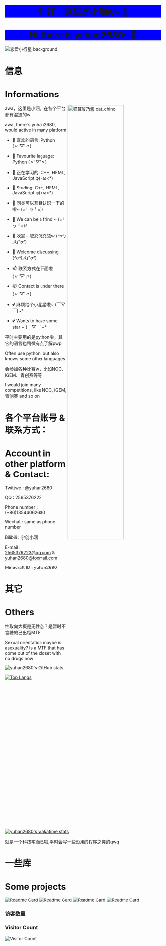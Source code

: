 <h1 align="center" style="background-color:Blue;">你好，这里是小涵w~ 👋</h1>
<h1 align="center" style="background-color:Blue;">Hi,there is yuhan2680~ 👋</h1>

<img align="center" src="https://github.com/yuhan2680/yuhan2680/blob/main/background.jpg" alt="恋爱小行星 background" />

# 信息
# Informations

<img align="right" src="https://github.com/yuhan2680/yuhan2680/blob/main/cat_chino.jpg" width="60%" height="60%" alt="猫耳智乃酱 cat_chino" />

awa，这里是小涵，在各个平台都有混迹的w

awa, there`s yuhan2680, would active in many platform

 - 🌱 喜欢的语言: Python (〃'▽'〃)
 - 🌱 Favourite laguage: Python (〃'▽'〃)
 
 - 🔭 正在学习的: C++, HEML, JavaScript φ(>ω<*) 
 - 🔭 Studing: C++, HEML, JavaScript φ(>ω<*) 
 
 - 👯 同类可以互相认识一下的啦~ (๑╹ヮ╹๑)ﾉ
 - 👯 We can be a frind ~ (๑╹ヮ╹๑)ﾉ
 
 - 💬 欢迎一起交流交流w (*^o^)人(^o^*)
 - 💬 Welcome discussing (*^o^)人(^o^*)
 
 - 📫 联系方式在下面啦 (〃'▽'〃)
 - 📫 Contact is under there (〃'▽'〃)
 
 - 💕 麻烦给个小星星啦~ (￣▽￣)~*
 - 💕 Wants to have some star ~ (￣▽￣)~*

平时主要用的是python啦，其它的语言也稍微有点了解pwp

Often use python, but also knows some other languages

会参加各种比赛w，比如NOC、iGEM、青创赛等等

I would join many competitions, like NOC, iGEM, 青创赛 and so on

# 各个平台账号 & 联系方式：

# Account in other platform & Contact:

Twittwe : @yuhan2680

QQ : 2565376223

Phone number : (+86)13544062680

Wechat : same as phone number

Bilibili : 宇创小涵

E-mail : 2565376223@qq.com & yuhan2680@foxmail.com

Minecraft ID : yuhan2680

# 其它
# Others

性取向大概是无性恋？是暂时不含糖的已出柜MTF

Sexual orientation maybe is asexuality? Is a MTF that has come out of the closet with no drugs now

![yuhan2680's GitHub stats](https://github-readme-stats.vercel.app/api?username=yuhan2680&show_icons=true&count_private=true&theme=tokyonight)

[![Top Langs](https://github-readme-stats.vercel.app/api/top-langs/?username=yuhan2680&layout=donut-vertical-chart)](https://github.com/anuraghazra/github-readme-stats)

[![yuhan2680's wakatime stats](https://github-readme-stats.vercel.app/api/wakatime?username=yuhan2680)](https://github.com/anuraghazra/github-readme-stats)

就是一个科技宅而已啦,平时会写一些没用的程序之类的qwq

# 一些库
# Some projects

[![Readme Card](https://github-readme-stats.vercel.app/api/pin/?username=yuhan2680&repo=yuhan2680)](https://github.com/yuhan2680/yuhan2680)
[![Readme Card](https://github-readme-stats.vercel.app/api/pin/?username=yuhan2680&repo=GBox)](https://github.com/yuhan2680/GBox)
[![Readme Card](https://github-readme-stats.vercel.app/api/pin/?username=yuhan2680&repo=PictureStretcher)](https://github.com/yuhan2680/PictureStretcher)
[![Readme Card](https://github-readme-stats.vercel.app/api/pin/?username=yuhan2680&repo=AISpeechRecognitionChooseSong)](https://github.com/yuhan2680/AISpeechRecognitionChooseSong)

### 访客数量
### Visitor Count
  
![Visitor Count](https://profile-counter.glitch.me/yuhan2680/count.svg)
